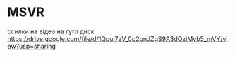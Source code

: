 # MSVR
ссилки на відео на гугл диск
https://drive.google.com/file/d/1Qpul7zV_0p2pnJZgS9A3dQziMyb5_mVY/view?usp=sharing
